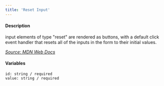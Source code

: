 ```yaml
---
title: 'Reset Input'
---
```

#### Description
input elements of type "reset"  are rendered as buttons, with a default click event handler that resets all of the inputs in the form to their initial values.

*[Source: MDN Web Docs](https://developer.mozilla.org/en-US/docs/Web/HTML/Element/input/reset)*

#### Variables
~~~
id: string / required
value: string / required
~~~

